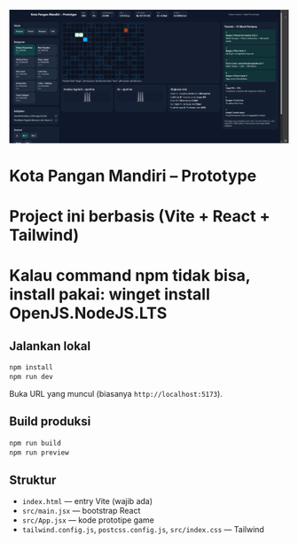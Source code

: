 ![Screenshot Tampilan Game](images/screenshot.jpg)
# Kota Pangan Mandiri – Prototype
# Project ini berbasis (Vite + React + Tailwind)
# Kalau command npm tidak bisa, install pakai: winget install OpenJS.NodeJS.LTS

## Jalankan lokal
```bash
npm install
npm run dev
```
Buka URL yang muncul (biasanya `http://localhost:5173`).

## Build produksi
```bash
npm run build
npm run preview
```

## Struktur
- `index.html` — entry Vite (wajib ada)
- `src/main.jsx` — bootstrap React
- `src/App.jsx` — kode prototipe game
- `tailwind.config.js`, `postcss.config.js`, `src/index.css` — Tailwind
